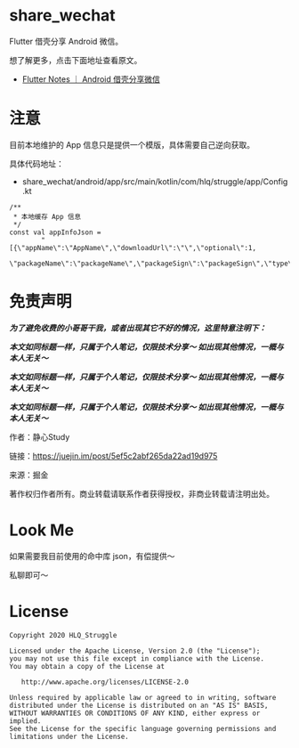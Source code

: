 share_wechat
=======

Flutter 借壳分享 Android 微信。

想了解更多，点击下面地址查看原文。

- [Flutter Notes ｜ Android 借壳分享微信](https://juejin.im/post/5ef5c2abf265da22ad19d975)

注意
=======

目前本地维护的 App 信息只是提供一个模版，具体需要自己逆向获取。

具体代码地址：

- share_wechat/android/app/src/main/kotlin/com/hlq/struggle/app/Config.kt

```
/**
 * 本地缓存 App 信息
 */
const val appInfoJson =
        "[{\"appName\":\"AppName\",\"downloadUrl\":\"\",\"optional\":1,
        \"packageName\":\"packageName\",\"packageSign\":\"packageSign\",\"type\":1}]"
```

免责声明
=======

***为了避免收费的小哥哥干我，或者出现其它不好的情况，这里特意注明下：***

***本文如同标题一样，只属于个人笔记，仅限技术分享～ 如出现其他情况，一概与本人无关～***

***本文如同标题一样，只属于个人笔记，仅限技术分享～ 如出现其他情况，一概与本人无关～***

***本文如同标题一样，只属于个人笔记，仅限技术分享～ 如出现其他情况，一概与本人无关～***

作者：静心Study

链接：https://juejin.im/post/5ef5c2abf265da22ad19d975

来源：掘金

著作权归作者所有。商业转载请联系作者获得授权，非商业转载请注明出处。

Look Me
=======

如果需要我目前使用的命中库 json，有偿提供～

私聊即可～

License
=======

    Copyright 2020 HLQ_Struggle

    Licensed under the Apache License, Version 2.0 (the "License");
    you may not use this file except in compliance with the License.
    You may obtain a copy of the License at

       http://www.apache.org/licenses/LICENSE-2.0

    Unless required by applicable law or agreed to in writing, software
    distributed under the License is distributed on an "AS IS" BASIS,
    WITHOUT WARRANTIES OR CONDITIONS OF ANY KIND, either express or implied.
    See the License for the specific language governing permissions and
    limitations under the License.
